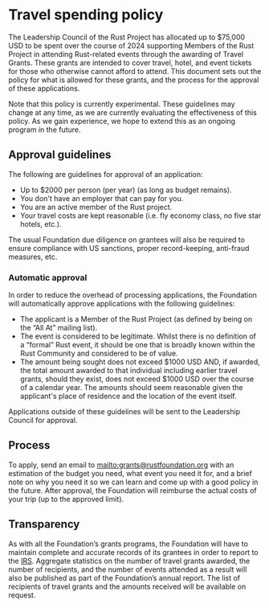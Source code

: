 # Travel spending policy

The Leadership Council of the Rust Project has allocated up to $75,000 USD to be spent over the course of 2024 supporting Members of the Rust Project in attending Rust-related events through the awarding of Travel Grants. These grants are intended to cover travel, hotel, and event tickets for those who otherwise cannot afford to attend. This document sets out the policy for what is allowed for these grants, and the process for the approval of these applications.

Note that this policy is currently experimental. These guidelines may change at any time, as we are currently evaluating the effectiveness of this policy. As we gain experience, we hope to extend this as an ongoing program in the future.

## Approval guidelines

The following are guidelines for approval of an application:

- Up to $2000 per person (per year) (as long as budget remains).
- You don't have an employer that can pay for you.
- You are an active member of the Rust project.
- Your travel costs are kept reasonable (i.e. fly economy class, no five star hotels, etc.).

The usual Foundation due diligence on grantees will also be required to ensure compliance with US sanctions, proper record-keeping, anti-fraud measures, etc.

### Automatic approval

In order to reduce the overhead of processing applications, the Foundation will automatically approve applications with the following guidelines:

- The applicant is a Member of the Rust Project (as defined by being on the “All At” mailing list).
- The event is considered to be legitimate. Whilst there is no definition of a “formal” Rust event, it should be one that is broadly known within the Rust Community and considered to be of value.
- The amount being sought does not exceed $1000 USD AND, if awarded, the total amount awarded to that individual including earlier travel grants, should they exist, does not exceed $1000 USD over the course of a calendar year. The amounts should seem reasonable given the applicant's place of residence and the location of the event itself.

Applications outside of these guidelines will be sent to the Leadership Council for approval.

## Process

To apply, send an email to <mailto:grants@rustfoundation.org> with an estimation of the budget you need, what event you need it for, and a brief note on why you need it so we can learn and come up with a good policy in the future. After approval, the Foundation will reimburse the actual costs of your trip (up to the approved limit).

## Transparency

As with all the Foundation’s grants programs, the Foundation will have to maintain complete and accurate records of its grantees in order to report to the [IRS]. Aggregate statistics on the number of travel grants awarded, the number of recipients, and the number of events attended as a result will also be published as part of the Foundation’s annual report. The list of recipients of travel grants and the amounts received will be available on request.

[IRS]: https://www.irs.gov/
